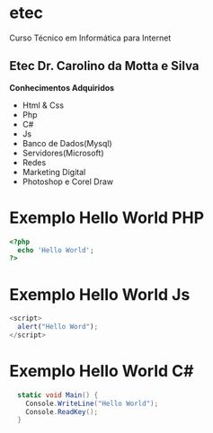 # etec
Curso Técnico em Informática para Internet

## Etec Dr. Carolino da Motta e Silva

**Conhecimentos Adquiridos**

- Html & Css
- Php
- C#
- Js
- Banco de Dados(Mysql)
- Servidores(Microsoft)
- Redes
- Marketing Digital
- Photoshop e Corel Draw

# Exemplo Hello World PHP

```php
<?php
  echo 'Hello World';
?>
```

# Exemplo Hello World Js

```js
<script>
  alert("Hello Word");
</script>
```

# Exemplo Hello World C#

```cs
  static void Main() {
    Console.WriteLine("Hello World");
    Console.ReadKey();
  }
```
